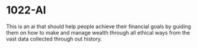 # 1022-AI
This is an ai that should help people achieve their financial goals by guiding them on how to make and manage wealth through all ethical ways from the vast data collected through out history.

